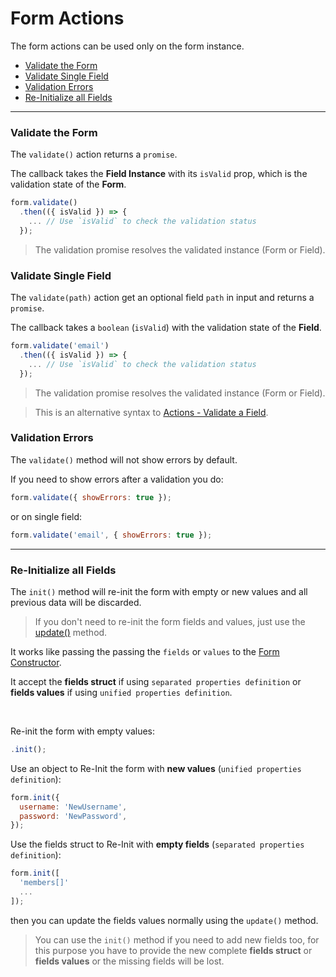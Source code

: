 # Form Actions

The form actions can be used only on the form instance.

* [Validate the Form](#validate-the-form)
* [Validate Single Field](#validate-single-field)
* [Validation Errors](#validation-errors)
* [Re-Initialize all Fields](#re-initialize-all-fields)

---

### Validate the Form

The `validate()` action returns a `promise`.

The callback takes the **Field Instance** with its `isValid` prop, which is the validation state of the **Form**.

```javascript
form.validate()
  .then(({ isValid }) => {
    ... // Use `isValid` to check the validation status
  });
```

> The validation promise resolves the validated instance (Form or Field).

### Validate Single Field

The `validate(path)` action get an optional field `path` in input and returns a `promise`.

The callback takes a `boolean` (`isValid`) with the validation state of the **Field**.

```javascript
form.validate('email')
  .then(({ isValid }) => {
    ... // Use `isValid` to check the validation status
  });
```

> The validation promise resolves the validated instance (Form or Field).

> This is an alternative syntax to [Actions - Validate a Field](https://foxhound87.github.io/mobx-react-form/docs/actions/shared.html#validate-a-field).

### Validation Errors

The `validate()` method will not show errors by default.

If you need to show errors after a validation you do:

```javascript
form.validate({ showErrors: true });
```

or on single field:

```javascript
form.validate('email', { showErrors: true });
```

---

### Re-Initialize all Fields

The `init()` method will re-init the form with empty or new values and all previous data will be discarded.

> If you don't need to re-init the form fields and values, just use the [update()](shared.md#update-the-fields) method.

It works like passing the passing the `fields` or `values` to the [Form Constructor](../form/form-initialization.md).

It accept the **fields struct** if using `separated properties definition` or **fields values** if using `unified properties definition`.

<br>

Re-init the form with empty values:

```javascript
.init();
```

Use an object to Re-Init the form with **new values** (`unified properties definition`):

```javascript
form.init({
  username: 'NewUsername',
  password: 'NewPassword',
});
```

Use the fields struct to Re-Init with **empty fields** (`separated properties definition`):

```javascript
form.init([
  'members[]'
  ...
]);
```

then you can update the fields values normally using the `update()` method.

> You can use the `init()` method if you need to add new fields too, for this purpose you have to provide the new complete **fields struct** or **fields values** or the missing fields will be lost.

